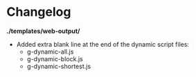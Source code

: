 # Changelog

**./templates/web-output/**
* Added extra blank line at the end of the dynamic script files:
	* g-dynamic-all.js
	* g-dynamic-block.js
	* g-dynamic-shortest.js
